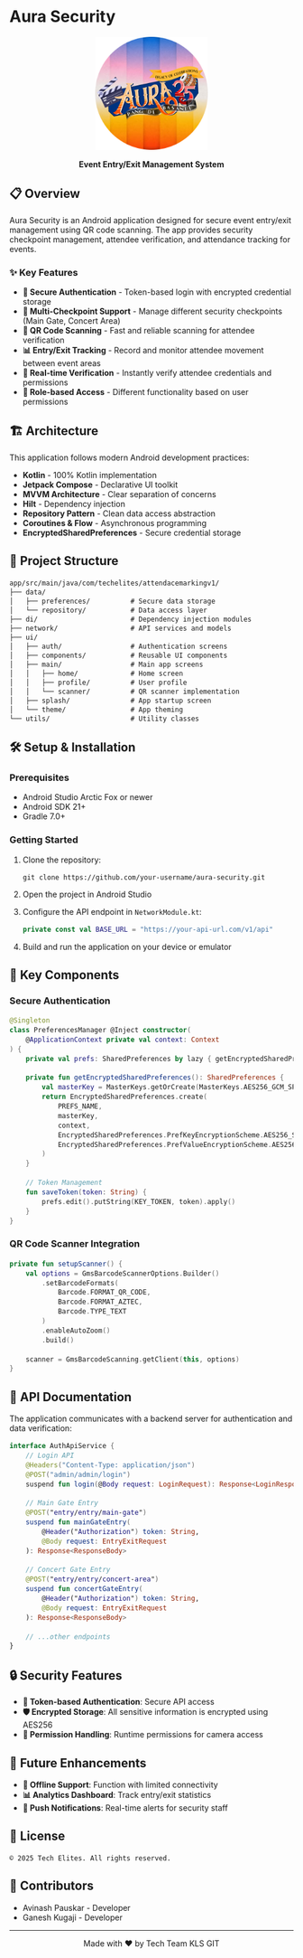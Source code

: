 # Aura Security

<div align="center">
  <img src="app/src/main/res/drawable/logo.png" alt="Aura Security Logo" width="200"/>
  <br>
  <p><strong>Event Entry/Exit Management System</strong></p>
</div>

## 📋 Overview

Aura Security is an Android application designed for secure event entry/exit management using QR code scanning. The app provides security checkpoint management, attendee verification, and attendance tracking for events.

### ✨ Key Features

- **🔐 Secure Authentication** - Token-based login with encrypted credential storage
- **🚪 Multi-Checkpoint Support** - Manage different security checkpoints (Main Gate, Concert Area)
- **📱 QR Code Scanning** - Fast and reliable scanning for attendee verification
- **📊 Entry/Exit Tracking** - Record and monitor attendee movement between event areas
- **🔄 Real-time Verification** - Instantly verify attendee credentials and permissions
- **👤 Role-based Access** - Different functionality based on user permissions

## 🏗️ Architecture

This application follows modern Android development practices:

- **Kotlin** - 100% Kotlin implementation
- **Jetpack Compose** - Declarative UI toolkit
- **MVVM Architecture** - Clear separation of concerns
- **Hilt** - Dependency injection
- **Repository Pattern** - Clean data access abstraction
- **Coroutines & Flow** - Asynchronous programming
- **EncryptedSharedPreferences** - Secure credential storage

## 📁 Project Structure

```
app/src/main/java/com/techelites/attendacemarkingv1/
├── data/
│   ├── preferences/          # Secure data storage
│   └── repository/           # Data access layer
├── di/                       # Dependency injection modules
├── network/                  # API services and models
├── ui/
│   ├── auth/                 # Authentication screens
│   ├── components/           # Reusable UI components
│   ├── main/                 # Main app screens
│   │   ├── home/             # Home screen
│   │   ├── profile/          # User profile
│   │   └── scanner/          # QR scanner implementation
│   ├── splash/               # App startup screen
│   └── theme/                # App theming
└── utils/                    # Utility classes
```

## 🛠️ Setup & Installation

### Prerequisites

- Android Studio Arctic Fox or newer
- Android SDK 21+
- Gradle 7.0+

### Getting Started

1. Clone the repository:
   ```
   git clone https://github.com/your-username/aura-security.git
   ```

2. Open the project in Android Studio

3. Configure the API endpoint in `NetworkModule.kt`:
   ```kotlin
   private const val BASE_URL = "https://your-api-url.com/v1/api"
   ```

4. Build and run the application on your device or emulator


## 🔑 Key Components

### Secure Authentication

```kotlin
@Singleton
class PreferencesManager @Inject constructor(
    @ApplicationContext private val context: Context
) {
    private val prefs: SharedPreferences by lazy { getEncryptedSharedPreferences() }
    
    private fun getEncryptedSharedPreferences(): SharedPreferences {
        val masterKey = MasterKeys.getOrCreate(MasterKeys.AES256_GCM_SPEC)
        return EncryptedSharedPreferences.create(
            PREFS_NAME,
            masterKey,
            context,
            EncryptedSharedPreferences.PrefKeyEncryptionScheme.AES256_SIV,
            EncryptedSharedPreferences.PrefValueEncryptionScheme.AES256_GCM
        )
    }
    
    // Token Management
    fun saveToken(token: String) {
        prefs.edit().putString(KEY_TOKEN, token).apply()
    }
}
```

### QR Code Scanner Integration

```kotlin
private fun setupScanner() {
    val options = GmsBarcodeScannerOptions.Builder()
        .setBarcodeFormats(
            Barcode.FORMAT_QR_CODE,
            Barcode.FORMAT_AZTEC,
            Barcode.TYPE_TEXT
        )
        .enableAutoZoom()
        .build()

    scanner = GmsBarcodeScanning.getClient(this, options)
}
```

## 📝 API Documentation

The application communicates with a backend server for authentication and data verification:

```kotlin
interface AuthApiService {
    // Login API
    @Headers("Content-Type: application/json")
    @POST("admin/admin/login")
    suspend fun login(@Body request: LoginRequest): Response<LoginResponse>

    // Main Gate Entry
    @POST("entry/entry/main-gate")
    suspend fun mainGateEntry(
        @Header("Authorization") token: String, 
        @Body request: EntryExitRequest
    ): Response<ResponseBody>
    
    // Concert Gate Entry
    @POST("entry/entry/concert-area")
    suspend fun concertGateEntry(
        @Header("Authorization") token: String,
        @Body request: EntryExitRequest
    ): Response<ResponseBody>
    
    // ...other endpoints
}
```

## 🔒 Security Features

- **🔐 Token-based Authentication**: Secure API access
- **🛡️ Encrypted Storage**: All sensitive information is encrypted using AES256
- **📱 Permission Handling**: Runtime permissions for camera access

## 🚀 Future Enhancements

- **📶 Offline Support**: Function with limited connectivity
- **📊 Analytics Dashboard**: Track entry/exit statistics
- **📲 Push Notifications**: Real-time alerts for security staff

## 📄 License

```
© 2025 Tech Elites. All rights reserved.
```

## 👥 Contributors

- Avinash Pauskar - Developer
- Ganesh Kugaji - Developer

---

<div align="center">
  <p>Made with ❤️ by Tech Team KLS GIT</p>
</div>
